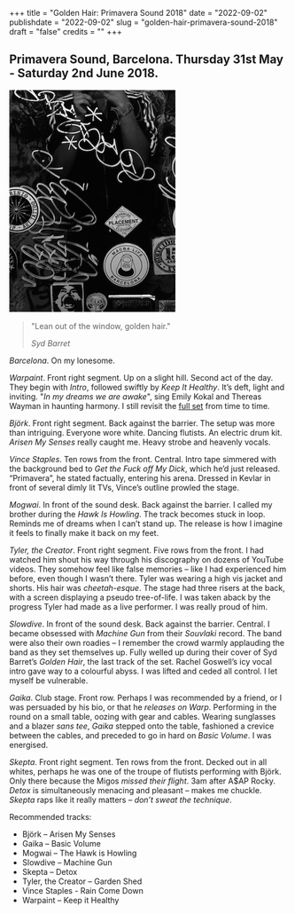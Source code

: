 +++
title = "Golden Hair: Primavera Sound 2018"
date = "2022-09-02"
publishdate = "2022-09-02"
slug = "golden-hair-primavera-sound-2018"
draft = "false"
credits = ""
+++

## Primavera Sound, Barcelona. Thursday 31st May - Saturday 2nd June 2018.

![Vince staples on stage at night.](golden_hair.png)

<!-- > "Lean out of the window, golden hair." - *Syd Barret* -->

> "Lean out of the window, golden hair."
>
> *Syd Barret*

*Barcelona*. On my lonesome.

*Warpaint*. Front right segment. Up on a slight hill. Second act of the day. They begin with *Intro*, followed swiftly by *Keep It Healthy*. It’s deft, light and inviting. "*In my dreams we are awake*", sing Emily Kokal and Thereas Wayman in haunting harmony. I still revisit the [full set](https://youtu.be/b5BSfZOWb1k) from time to time.

*Björk*. Front right segment. Back against the barrier. The setup was more than intriguing. Everyone wore white. Dancing flutists. An electric drum kit. *Arisen My Senses* really caught me. Heavy strobe and heavenly vocals.

*Vince Staples*. Ten rows from the front. Central. Intro tape simmered with the background bed to *Get the Fuck off My Dick*, which he’d just released. “Primavera”, he stated factually, entering his arena. Dressed in Kevlar in front of several dimly lit TVs, Vince’s outline prowled the stage.

*Mogwai*. In front of the sound desk. Back against the barrier. I called my brother during the *Hawk Is Howling*. The track becomes stuck in loop. Reminds me of dreams when I can’t stand up. The release is how I imagine it feels to finally make it back on my feet. 

*Tyler, the Creator*. Front right segment. Five rows from the front. I had watched him shout his way through his discography on dozens of YouTube videos. They somehow feel like false memories – like I had experienced him before, even though I wasn’t there. Tyler was wearing a high vis jacket and shorts. His hair was *cheetah-esque*. The stage had three risers at the back, with a screen displaying a pseudo tree-of-life. I was taken aback by the progress Tyler had made as a live performer. I was really proud of him. 

*Slowdive*. In front of the sound desk. Back against the barrier. Central. I became obsessed with *Machine Gun* from their *Souvlaki* record. The band were also their own roadies – I remember the crowd warmly applauding the band as they set themselves up. Fully welled up during their cover of Syd Barret’s *Golden Hair*, the last track of the set. Rachel Goswell’s icy vocal intro gave way to a colourful abyss. I was lifted and ceded all control. I let myself be vulnerable. 

*Gaika*. Club stage. Front row. Perhaps I was recommended by a friend, or I was persuaded by his bio, or that he *releases on Warp*. Performing in the round on a small table, oozing with gear and cables. Wearing sunglasses and a blazer *sans tee*, *Gaika* stepped onto the table, fashioned a crevice between the cables, and preceded to go in hard on *Basic Volume*. I was energised. 

*Skepta*. Front right segment. Ten rows from the front. Decked out in all whites, perhaps he was one of the troupe of flutists performing with Björk. Only there because the Migos *missed their flight*. 3am after A$AP Rocky. *Detox* is simultaneously menacing and pleasant – makes me chuckle. *Skepta* raps like it really matters – *don’t sweat the technique*.

Recommended tracks: <!--Spotify Link-->

* Björk – Arisen My Senses
* Gaika – Basic Volume
* Mogwai – The Hawk is Howling
* Slowdive – Machine Gun
* Skepta – Detox
* Tyler, the Creator – Garden Shed
* Vince Staples - Rain Come Down
* Warpaint – Keep it Healthy

